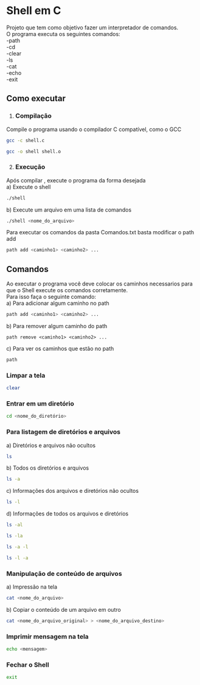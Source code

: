 # Shell em C
Projeto que tem como objetivo fazer um interpretador de comandos.
<br>
O programa executa os seguintes comandos:
<br>
-path
<br>
-cd
<br>
-clear
<br>
-ls
<br>
-cat
<br>
-echo
<br>
-exit

## Como executar
1. ### Compilação
Compile o programa usando o compilador C compatível, como o GCC
```sh
gcc -c shell.c
```
```sh
gcc -o shell shell.o
```
2. ### Execução
Após compilar , execute o programa da forma desejada
<br>
a) Execute o shell
```sh
./shell
```
b) Execute um arquivo em uma lista de comandos
```sh
./shell <nome_do_arquivo>
```
Para executar os comandos da pasta Comandos.txt basta modificar o path add
```sh
path add <caminho1> <caminho2> ...
```
## Comandos
Ao executar o programa você deve colocar os caminhos necessarios para que o Shell execute os comandos corretamente.
<br>
Para isso faça o seguinte comando:
<br>
a) Para adicionar algum caminho no path
```sh
path add <caminho1> <caminho2> ...
```
b) Para remover algum caminho do path
```Sh
path remove <caminho1> <caminho2> ...
```
c) Para ver os caminhos que estão no path
```sh
path
```
### Limpar a tela
```sh
clear
```
### Entrar em um diretório
```sh
cd <nome_do_diretório>
```
### Para listagem de diretórios e arquivos
a) Diretórios e arquivos não ocultos
```sh
ls
```
b) Todos os diretórios e arquivos
```sh
ls -a
```
c) Informações dos arquivos e diretórios não ocultos
```sh
ls -l
```
d) Informações de todos os arquivos e diretórios
```sh
ls -al
```
```sh
ls -la
```
```sh
ls -a -l
```
```sh
ls -l -a
```
### Manipulação de conteúdo de arquivos
a) Impressão na tela
```sh
cat <nome_do_arquivo>
```
b) Copiar o conteúdo de um arquivo em outro
```sh
cat <nome_do_arquivo_original> > <nome_do_arquivo_destino>
```
### Imprimir mensagem na tela
```sh
echo <mensagem>
````
### Fechar o Shell
```sh
exit
```
